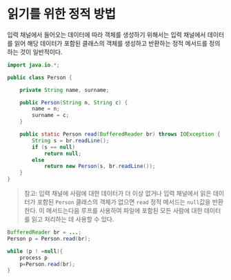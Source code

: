 # 읽기를 위한 정적 방법

입력 채널에서 들어오는 데이터에 따라 객체를 생성하기 위해서는 입력 채널에서 데이터를 읽어 해당 데이터가 포함된 클래스의 객체를 생성하고 반환하는 정적 메서드를 정의하는 것이 일반적이다.

```java
import java.io.*;

public class Person {

    private String name, surname;

    public Person(String n, String c) {
        name = n;
        surname = c;
    }

    public static Person read(BufferedReader br) throws IOException {
        String s = br.readLine();
        if (s == null)
            return null;
        else
            return new Person(s, br.readLine());
    }
}
```

> 참고: 입력 채널에 사람에 대한 데이터가 더 이상 없거나 입력 채널에서 읽은 데이터가 포함된 `Person` 클래스의 객체가 없으면 `read` 정적 메서드는 `null`값을 반환한다. 이 메서드는다음 루프를
> 사용하여 파일에 포함된 모든 사람에 대한 데이터를 읽고 처리하는 데 사용할 수 있다.

```java
BufferedReader br = ...;
Person p = Person.read(br);

while (p ! =null){
    process p
    p=Person.read(br);
}
```
